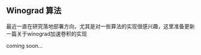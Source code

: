 <head><style type="text/css">h1:first-child {display:none;}</style></head>

## Winograd 算法

最近一直在研究落地部署方向，尤其是对一些算法的实现很感兴趣，这里准备更新一篇关于winograd加速卷积的实现

coming soon...